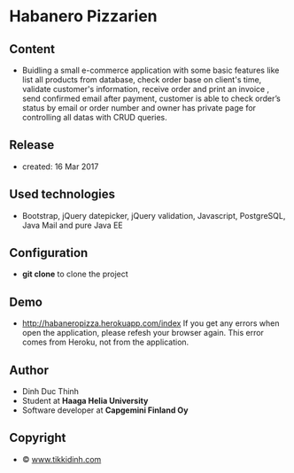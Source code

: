 
# Habanero Pizzarien
## Content 
- Buidling a small e-commerce application with some basic features like list all products from database, check order base on client's time, validate customer's information, receive order and print an invoice , send confirmed email after payment, customer is able to check order’s status by email or order number and owner has private page for controlling all datas with CRUD queries.

## Release 
- created: 16 Mar 2017

## Used technologies
- Bootstrap, jQuery datepicker, jQuery validation, Javascript, PostgreSQL, Java Mail and pure Java EE

## Configuration 
- **git clone** to clone the project

## Demo
- http://habaneropizza.herokuapp.com/index
If you get any errors when open the application, please refesh your browser again. This error comes from Heroku, not from the application.

## Author
- Dinh Duc Thinh
- Student at <b>Haaga Helia University</b>
- Software developer at <b>Capgemini Finland Oy</b>

## Copyright 
- © www.tikkidinh.com
